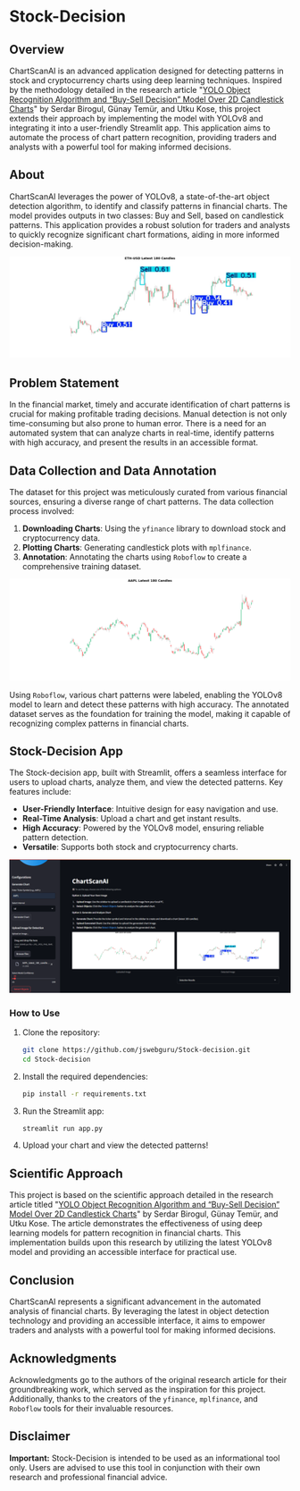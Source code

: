 # Stock-Decision

## Overview
ChartScanAI is an advanced application designed for detecting patterns in stock and cryptocurrency charts using deep learning techniques. Inspired by the methodology detailed in the research article "[YOLO Object Recognition Algorithm and “Buy-Sell Decision” Model Over 2D Candlestick Charts](https://ieeexplore.ieee.org/document/9092995)" by Serdar Birogul, Günay Temür, and Utku Kose, this project extends their approach by implementing the model with YOLOv8 and integrating it into a user-friendly Streamlit app. This application aims to automate the process of chart pattern recognition, providing traders and analysts with a powerful tool for making informed decisions.

## About
ChartScanAI leverages the power of YOLOv8, a state-of-the-art object detection algorithm, to identify and classify patterns in financial charts. The model provides outputs in two classes: Buy and Sell, based on candlestick patterns. This application provides a robust solution for traders and analysts to quickly recognize significant chart formations, aiding in more informed decision-making.

![Output Chart](images/out3.jpg)

## Problem Statement
In the financial market, timely and accurate identification of chart patterns is crucial for making profitable trading decisions. Manual detection is not only time-consuming but also prone to human error. There is a need for an automated system that can analyze charts in real-time, identify patterns with high accuracy, and present the results in an accessible format.

## Data Collection and Data Annotation
The dataset for this project was meticulously curated from various financial sources, ensuring a diverse range of chart patterns. The data collection process involved:
1. **Downloading Charts**: Using the `yfinance` library to download stock and cryptocurrency data.
2. **Plotting Charts**: Generating candlestick plots with `mplfinance`.
3. **Annotation**: Annotating the charts using `Roboflow` to create a comprehensive training dataset.

![Sample Chart](images/AAPL_latest_180_candles.png)

Using `Roboflow`, various chart patterns were labeled, enabling the YOLOv8 model to learn and detect these patterns with high accuracy. The annotated dataset serves as the foundation for training the model, making it capable of recognizing complex patterns in financial charts.

## Stock-Decision App
The Stock-decision app, built with Streamlit, offers a seamless interface for users to upload charts, analyze them, and view the detected patterns. Key features include:
- **User-Friendly Interface**: Intuitive design for easy navigation and use.
- **Real-Time Analysis**: Upload a chart and get instant results.
- **High Accuracy**: Powered by the YOLOv8 model, ensuring reliable pattern detection.
- **Versatile**: Supports both stock and cryptocurrency charts.

![ChartScanAI App](images/app.png)

### How to Use
1. Clone the repository:
    ```bash
    git clone https://github.com/jswebguru/Stock-decision.git
    cd Stock-decision
    ```
2. Install the required dependencies:
    ```bash
    pip install -r requirements.txt
    ```
3. Run the Streamlit app:
    ```bash
    streamlit run app.py
    ```
4. Upload your chart and view the detected patterns!

## Scientific Approach
This project is based on the scientific approach detailed in the research article titled "[YOLO Object Recognition Algorithm and “Buy-Sell Decision” Model Over 2D Candlestick Charts](https://ieeexplore.ieee.org/document/9092995)" by Serdar Birogul, Günay Temür, and Utku Kose. The article demonstrates the effectiveness of using deep learning models for pattern recognition in financial charts. This implementation builds upon this research by utilizing the latest YOLOv8 model and providing an accessible interface for practical use.

## Conclusion
ChartScanAI represents a significant advancement in the automated analysis of financial charts. By leveraging the latest in object detection technology and providing an accessible interface, it aims to empower traders and analysts with a powerful tool for making informed decisions.

## Acknowledgments
Acknowledgments go to the authors of the original research article for their groundbreaking work, which served as the inspiration for this project. Additionally, thanks to the creators of the `yfinance`, `mplfinance`, and `Roboflow` tools for their invaluable resources. 

## Disclaimer
**Important:** Stock-Decision is intended to be used as an informational tool only. Users are advised to use this tool in conjunction with their own research and professional financial advice.
